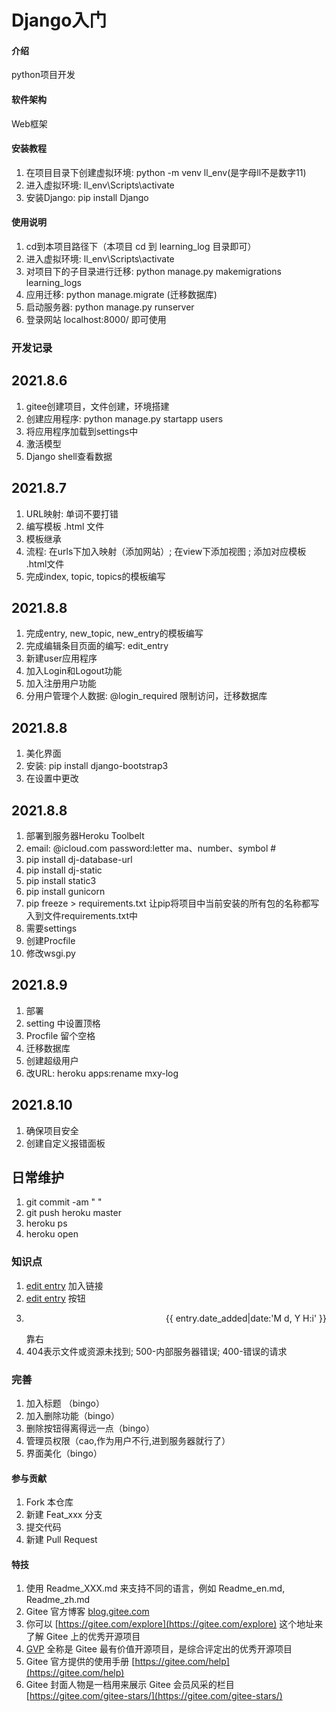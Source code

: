 # Django入门

#### 介绍
python项目开发

#### 软件架构
Web框架


#### 安装教程

1.  在项目目录下创建虚拟环境: python -m venv ll_env(是字母ll不是数字11)
2.  进入虚拟环境: ll_env\Scripts\activate
3.  安装Django: pip install Django

#### 使用说明

1.  cd到本项目路径下（本项目 cd 到 learning_log 目录即可）
2.  进入虚拟环境: ll_env\Scripts\activate
3.  对项目下的子目录进行迁移: python manage.py makemigrations learning_logs
4.  应用迁移: python manage.migrate (迁移数据库)
5.  启动服务器: python manage.py runserver
6.  登录网站 localhost:8000/ 即可使用

### 开发记录

## 2021.8.6
1. gitee创建项目，文件创建，环境搭建
2. 创建应用程序: python manage.py startapp users
3. 将应用程序加载到settings中
4. 激活模型
5. Django shell查看数据

## 2021.8.7
1. URL映射: 单词不要打错
2. 编写模板 .html 文件
3. 模板继承
4. 流程: 在urls下加入映射（添加网站）; 在view下添加视图 ; 添加对应模板 .html文件
5. 完成index, topic, topics的模板编写

## 2021.8.8
1. 完成entry, new_topic, new_entry的模板编写
2. 完成编辑条目页面的编写: edit_entry
3. 新建user应用程序
4. 加入Login和Logout功能
5. 加入注册用户功能
6. 分用户管理个人数据: @login_required 限制访问，迁移数据库

## 2021.8.8
1. 美化界面
2. 安装: pip install django-bootstrap3
3. 在设置中更改

## 2021.8.8
1. 部署到服务器Heroku Toolbelt
2. email: @icloud.com   password:letter ma、number、symbol #
3. pip install dj-database-url 
4. pip install dj-static 
5. pip install static3 
6. pip install gunicorn
7. pip freeze > requirements.txt 让pip将项目中当前安装的所有包的名称都写入到文件requirements.txt中
8. 需要settings
9. 创建Procfile
10. 修改wsgi.py

## 2021.8.9
1. 部署
2. setting 中设置顶格
3. Procfile 留个空格
4. 迁移数据库
5. 创建超级用户
6. 改URL: heroku apps:rename mxy-log

## 2021.8.10
1. 确保项目安全
2. 创建自定义报错面板

## 日常维护
1. git commit -am " "
2. git push heroku master
3. heroku ps
4. heroku open

### 知识点
1. <a href="{% url 'learning_logs:edit_entry' entry.id %}">edit entry</a> 加入链接
2. <a type="button" class="btn btn-primary" 
   href="{% url 'learning_logs:edit_entry' entry.id %}"> edit entry</a> 按钮
3. <p align="right">{{ entry.date_added|date:'M d, Y H:i' }}</p> 靠右
4. 404表示文件或资源未找到; 500-内部服务器错误; 400-错误的请求

### 完善
1. 加入标题 （bingo）
2. 加入删除功能（bingo）
3. 删除按钮得离得远一点（bingo）
4. 管理员权限（cao,作为用户不行,进到服务器就行了）
5. 界面美化（bingo）

#### 参与贡献

1.  Fork 本仓库
2.  新建 Feat_xxx 分支
3.  提交代码
4.  新建 Pull Request


#### 特技

1.  使用 Readme\_XXX.md 来支持不同的语言，例如 Readme\_en.md, Readme\_zh.md
2.  Gitee 官方博客 [blog.gitee.com](https://blog.gitee.com)
3.  你可以 [https://gitee.com/explore](https://gitee.com/explore) 这个地址来了解 Gitee 上的优秀开源项目
4.  [GVP](https://gitee.com/gvp) 全称是 Gitee 最有价值开源项目，是综合评定出的优秀开源项目
5.  Gitee 官方提供的使用手册 [https://gitee.com/help](https://gitee.com/help)
6.  Gitee 封面人物是一档用来展示 Gitee 会员风采的栏目 [https://gitee.com/gitee-stars/](https://gitee.com/gitee-stars/)
